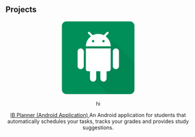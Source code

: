 ## Projects


<p align = "center">
  <img width="200" height="200" src="/images/ib-planner/cover.png">
</p>

<p align = "center"> hi </p>
          

<p align = "center"> <a href="/ib-planner/Page_A"> IB Planner (Android Application) </a>
  An Android application for students that automatically schedules your tasks, tracks your grades and provides study suggestions. </p>
